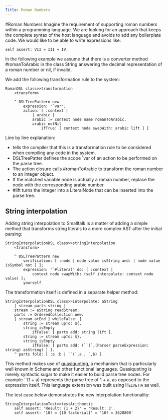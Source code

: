 ```yaml
---
Title: Roman Numbers
---
```

#Roman Numbers
Imagine the requirement of supporting roman numbers within a programming language. We are looking for an approach that keeps the complete syntax of the host language and avoids to add any boilerplate code. We would like to be able to write expressions like:

```
self assert: VII = III + IV.
```

In the following example we assume that there is a converter method #romanToArabic in the class String answering the decimal representation of a roman number or nil, if invalid. 

We add the following transformation rule to the system:

```
RomanDSL class>>transformation
    <transform>

    ^ DSLTreePattern new 
        expression: '`var'; 
        action: [ :context | 
            | arabic | 
            arabic := context node name romanToArabic. 
            arabic notNil 
                ifTrue: [ context node swapWith: arabic lift ] ]
```

Line by line explanation:


-  <transform> tells the compiler that this is a transformation rule to be considered when compiling any code in the system.
-  DSLTreePatter defines the scope `var of an action to be performed on the parse tree.
-  The action closure calls #romanToArabic to transform the roman number to an Integer object.
-  If the matched variable node is actually a roman number, replace the node with the corresponding arabic number.
-  #lift turns the Integer into a LiteralNode that can be inserted into the parse tree.

## String interpolation

Adding string interpolation to Smalltalk is a matter of adding a simple method that transforms string literals to a more complex AST after the initial parsing:

```
StringInterpolationDSL class>>stringInterpolation
    <transform>

    ^ DSLTreePattern new
        verification: [ :node | node value isString and: [ node value isSymbol not ] ];
        expression: '`#literal' do: [ :context | 
            context node swapWith: (self interpolate: context node value) ];
        yourself
```

The transformation itself is defined in a separate helper method:

```
StringInterpolationDSL class>>interpolate: aString
    | stream parts string |
    stream := aString readStream.
    parts := OrderedCollection new.
    [ stream atEnd ] whileFalse: [
        string := stream upTo: ${.
        string isEmpty 
            ifFalse: [ parts add: string lift ].
        string := stream upTo: $}.
        string isEmpty
            ifFalse: [ parts add: (``(`,(Parser parseExpression: string) asString) ] ].
    ^ parts fold: [ :a :b | ``(`,a , `,b) ]
```

This method makes use of [quasiquoting](http://repository.readscheme.org/ftp/papers/pepm99/bawden.pdf), a mechanism that is particularly well known in Scheme and other functional languages. Quasiquoting is merely syntactic sugar to make it easier to build parse tree nodes. For example ``(1 \+ a) represents the parse tree of 1 \+ a, as opposed to the expression itself. This language extension was built using H<small>ELVETIA</small> as well.

The test case below demonstrates the new interpolation functionality:

```
StringInterpolationTest>>testArithmetic
    self assert: 'Result: {1 + 2}' = 'Result: 3'.
    self assert: '10! = {10 factorial}' = '10! = 3628800'
```
